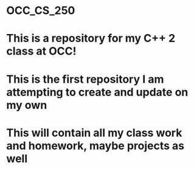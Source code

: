 # OCC_CS_250
# This is a repository for my C++ 2 class at OCC!
# This is the first repository I am attempting to create and update on my own
# This will contain all my class work and homework, maybe projects as well
